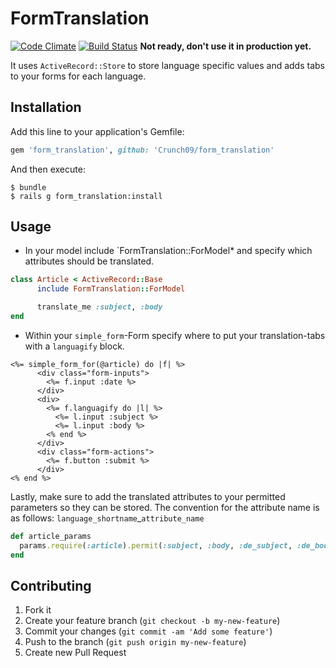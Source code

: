 # FormTranslation
[![Code Climate](https://codeclimate.com/github/Crunch09/form_translation.png)](https://codeclimate.com/github/Crunch09/form_translation)
[![Build Status](https://travis-ci.org/Crunch09/form_translation.png?branch=master)](https://travis-ci.org/Crunch09/form_translation)
**Not ready, don't use it in production yet.**

It uses `ActiveRecord::Store` to store language specific values and adds
tabs to your forms for each language.

## Installation

Add this line to your application's Gemfile:

```ruby
gem 'form_translation', github: 'Crunch09/form_translation'
```

And then execute:

```
$ bundle
$ rails g form_translation:install
```

## Usage

* In your model include `FormTranslation::ForModel* and specify which attributes
should be translated.
```ruby
class Article < ActiveRecord::Base
      include FormTranslation::ForModel

      translate_me :subject, :body
end
```
* Within your `simple_form`-Form specify where to put your translation-tabs
with a `languagify` block.

```erb
<%= simple_form_for(@article) do |f| %>
      <div class="form-inputs">
        <%= f.input :date %>
      </div>
      <div>
        <%= f.languagify do |l| %>
          <%= l.input :subject %>
          <%= l.input :body %>
        <% end %>
      </div>
      <div class="form-actions">
        <%= f.button :submit %>
      </div>
<% end %>
```

Lastly, make sure to add the translated attributes to your permitted parameters
so they can be stored. The convention for the attribute name is as follows:
`language_shortname`_`attribute_name`

```ruby
def article_params
  params.require(:article).permit(:subject, :body, :de_subject, :de_body)
end
```

## Contributing

1. Fork it
2. Create your feature branch (`git checkout -b my-new-feature`)
3. Commit your changes (`git commit -am 'Add some feature'`)
4. Push to the branch (`git push origin my-new-feature`)
5. Create new Pull Request
